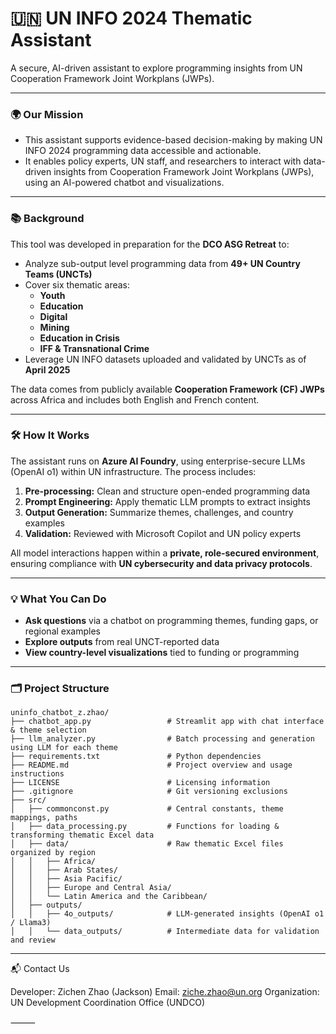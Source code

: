 # 🇺🇳 UN INFO 2024 Thematic Assistant

A secure, AI-driven assistant to explore programming insights from UN Cooperation Framework Joint Workplans (JWPs).

---

### 🌍 Our Mission
- This assistant supports evidence-based decision-making by making UN INFO 2024 programming data accessible and actionable.  
- It enables policy experts, UN staff, and researchers to interact with data-driven insights from Cooperation Framework Joint Workplans (JWPs), using an AI-powered chatbot and visualizations.

---

### 📚 Background
This tool was developed in preparation for the **DCO ASG Retreat** to:

- Analyze sub-output level programming data from **49+ UN Country Teams (UNCTs)**
- Cover six thematic areas:
  - **Youth**
  - **Education**
  - **Digital**
  - **Mining**
  - **Education in Crisis**
  - **IFF & Transnational Crime**
- Leverage UN INFO datasets uploaded and validated by UNCTs as of **April 2025**

The data comes from publicly available **Cooperation Framework (CF) JWPs** across Africa and includes both English and French content.

---

### 🛠 How It Works

The assistant runs on **Azure AI Foundry**, using enterprise-secure LLMs (OpenAI o1) within UN infrastructure. The process includes:

1. **Pre-processing:** Clean and structure open-ended programming data
2. **Prompt Engineering:** Apply thematic LLM prompts to extract insights
3. **Output Generation:** Summarize themes, challenges, and country examples
4. **Validation:** Reviewed with Microsoft Copilot and UN policy experts

All model interactions happen within a **private, role-secured environment**, ensuring compliance with **UN cybersecurity and data privacy protocols**.

---

### 💡 What You Can Do

- **Ask questions** via a chatbot on programming themes, funding gaps, or regional examples
- **Explore outputs** from real UNCT-reported data
- **View country-level visualizations** tied to funding or programming

---

### 🗂 Project Structure
```
uninfo_chatbot_z.zhao/
├── chatbot_app.py                 # Streamlit app with chat interface & theme selection
├── llm_analyzer.py                # Batch processing and generation using LLM for each theme
├── requirements.txt               # Python dependencies
├── README.md                      # Project overview and usage instructions
├── LICENSE                        # Licensing information
├── .gitignore                     # Git versioning exclusions
├── src/
│   ├── commonconst.py             # Central constants, theme mappings, paths
│   ├── data_processing.py         # Functions for loading & transforming thematic Excel data
│   ├── data/                      # Raw thematic Excel files organized by region
│   │   ├── Africa/
│   │   ├── Arab States/
│   │   ├── Asia Pacific/
│   │   ├── Europe and Central Asia/
│   │   └── Latin America and the Caribbean/
│   ├── outputs/
│   │   ├── 4o_outputs/            # LLM-generated insights (OpenAI o1 / Llama3)
│   │   └── data_outputs/          # Intermediate data for validation and review
```
---

📬 Contact Us

Developer: Zichen Zhao (Jackson)
Email: ziche.zhao@un.org
Organization: UN Development Coordination Office (UNDCO)

⸻